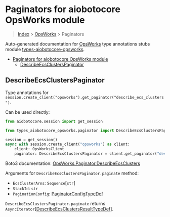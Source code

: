 <a id="paginators-for-aiobotocore-opsworks-module"></a>

# Paginators for aiobotocore OpsWorks module

> [Index](../README.md) > [OpsWorks](./README.md) > Paginators

Auto-generated documentation for
[OpsWorks](https://boto3.amazonaws.com/v1/documentation/api/latest/reference/services/opsworks.html#OpsWorks)
type annotations stubs module
[types-aiobotocore-opsworks](https://pypi.org/project/types-aiobotocore-opsworks/).

- [Paginators for aiobotocore OpsWorks module](#paginators-for-aiobotocore-opsworks-module)
  - [DescribeEcsClustersPaginator](#describeecsclusterspaginator)

<a id="describeecsclusterspaginator"></a>

## DescribeEcsClustersPaginator

Type annotations for
`session.create_client("opsworks").get_paginator("describe_ecs_clusters")`.

Can be used directly:

```python
from aiobotocore.session import get_session

from types_aiobotocore_opsworks.paginator import DescribeEcsClustersPaginator

session = get_session()
async with session.create_client("opsworks") as client:
    client: OpsWorksClient
    paginator: DescribeEcsClustersPaginator = client.get_paginator("describe_ecs_clusters")
```

Boto3 documentation:
[OpsWorks.Paginator.DescribeEcsClusters](https://boto3.amazonaws.com/v1/documentation/api/latest/reference/services/opsworks.html#OpsWorks.Paginator.DescribeEcsClusters)

Arguments for `DescribeEcsClustersPaginator.paginate` method:

- `EcsClusterArns`: `Sequence`\[`str`\]
- `StackId`: `str`
- `PaginationConfig`:
  [PaginatorConfigTypeDef](./type_defs.md#paginatorconfigtypedef)

`DescribeEcsClustersPaginator.paginate` returns
`AsyncIterator`\[[DescribeEcsClustersResultTypeDef](./type_defs.md#describeecsclustersresulttypedef)\].
